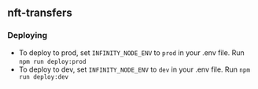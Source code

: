 ## nft-transfers

### Deploying 
* To deploy to prod, set `INFINITY_NODE_ENV` to `prod` in your .env file. Run `npm run deploy:prod`
* To deploy to dev, set `INFINITY_NODE_ENV` to `dev` in your .env file. Run `npm run deploy:dev`